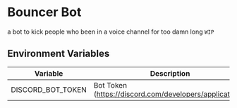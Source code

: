 # Bouncer Bot
a bot to kick people who been in a voice channel for too damn long
`WIP`

## Environment Variables

| Variable          | Description                                             |
| ----------------- | ------------------------------------------------------- |
| DISCORD_BOT_TOKEN | Bot Token (https://discord.com/developers/applications) |
